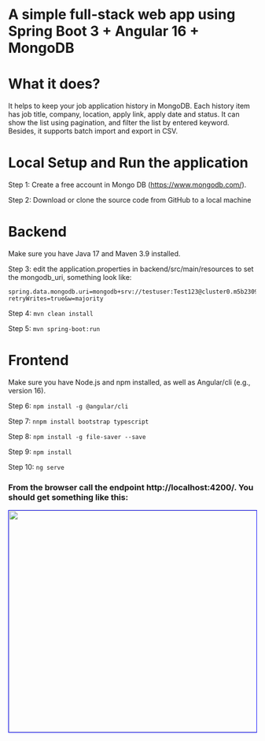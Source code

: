# A simple full-stack web app using Spring Boot 3 + Angular 16  + MongoDB
# What it does?

It helps to keep your job application history in MongoDB. Each history item has job title, company, location, apply link, apply date and status. It can show the list using pagination, and filter the list by entered keyword. Besides, it supports batch import and export in CSV.

# Local Setup and Run the application

Step 1: Create a free account in Mongo DB (https://www.mongodb.com/).

Step 2: Download or clone the source code from GitHub to a local machine

# Backend

Make sure you have Java 17 and Maven 3.9 installed.

Step 3: edit the application.properties in backend/src/main/resources to set the mongodb_uri, something look like:

```
spring.data.mongodb.uri=mongodb+srv://testuser:Test123@cluster0.m5b2309.mongodb.net/?retryWrites=true&w=majority
```

Step 4:  ```mvn clean install```

Step 5:  ```mvn spring-boot:run```

# Frontend

Make sure you have Node.js and npm installed, as well as Angular/cli (e.g., version 16).

Step 6: ```npm install -g @angular/cli```

Step 7:  ```nnpm install bootstrap typescript```

Step 8:  ```npm install -g file-saver --save```

Step 9: ```npm install```

Step 10:  ```ng serve```

### From the browser call the endpoint http://localhost:4200/. You should get something like this:

<kbd>
<img src="https://github.com/msmarkgu/springboot3-angular16-mongodb-app/assets/26933333/628c62b8-f374-4d46-a06b-fbad4993b480" width="800" height="450" style="border: 1px solid blue;"/>
</kbd>
